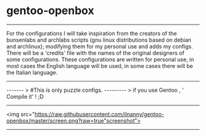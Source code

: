 # gentoo-openbox
_____________________________________________________________________________________________________________________________
For the configurations I will take inspiration from the creators of the bunsenlabs and archlabs scripts
(gnu linux distributions based on debian and archlinux);
modifying them for my personal use and adds my configs.
There will be a 'credits' file with the names of the original designers of some configurations.
These configurations are written for personal use, in most cases the English language will be used,
in some cases there will be the Italian language.
_____________________________________________________________________________________________________________________________

-------  > #This is only puzzle configs.    ---------  >   if you use Gentoo , ' Compile it' !  ;D 

_____________________________________________________________________________________________________________________________

<img src="https://raw.githubusercontent.com/ilnanny/gentoo-openbox/master/screen.png?raw=true"screenshot">
_____________________________________________________________________________________________________________________________
